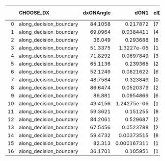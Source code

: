 |    | CHOOSE_DX               |   dxONAngle |        dON1 | cIDON1   |   dON_patch_1 |   nTON |         dON |   dxOFFAngle |       dOFF1 | cIDOFF1   |   dOFF_patch_1 |   nTOFF |        dOFF | SUCCESS   |   nExp |   dual_point_id |   subpoint_time_seconds |   total_execution_time |       logp |         dOFF/dON | Vote dOFF>dON   |
|---:|:------------------------|------------:|------------:|:---------|--------------:|-------:|------------:|-------------:|------------:|:----------|---------------:|--------:|------------:|:----------|-------:|----------------:|------------------------:|-----------------------:|-----------:|-----------------:|:----------------|
|  0 | along_decision_boundary |     84.1058 | 0.217872    | [7 9]    |   0.217872    |      1 | 0.217872    |      82.4797 | 0.0766365   | [7 9]     |    0.0766365   |       1 | 0.0766365   | False     |      1 |               2 |                 2.94636 |                6.46281 |  0         |      0.351749    | False           |
|  1 | along_decision_boundary |     69.0964 | 0.0384411   | [4 9]    |   0.0384411   |      1 | 0.0384411   |      85.6982 | 0.112513    | [4 9]     |    0.112513    |       1 | 0.112513    | True      |      2 |              26 |                 1.29993 |               69.0559  | -0.5       |      2.92688     | True            |
|  2 | along_decision_boundary |     36.049  | 0.293688    | [8 9]    |   0.293688    |      1 | 0.293688    |      57.2986 | 0.271518    | [8 9]     |    0.271518    |       1 | 0.271518    | False     |      3 |              36 |                 6.40393 |              101.992   | -0         |      0.92451     | False           |
|  3 | along_decision_boundary |     51.3375 | 1.3227e-05  | [1 6]    |   1.3227e-05  |      1 | 1.3227e-05  |      74.1245 | 0.00103888  | [0 6]     |    0.00103888  |       1 | 0.00103888  | True      |      4 |              42 |                 1.08647 |              119.168   | -0.166667  |     78.5419      | True            |
|  4 | along_decision_boundary |     71.8292 | 0.0697849   | [3 5]    |   0.0697849   |      1 | 0.0697849   |      63.8817 | 0.030122    | [3 5]     |    0.030122    |       1 | 0.030122    | False     |      5 |              58 |                 2.44709 |              144.698   | -0         |      0.431641    | False           |
|  5 | along_decision_boundary |     65.1136 | 0.239365    | [2 3]    |   0.239365    |      1 | 0.239365    |      59.7113 | 0.357548    | [2 3]     |    0.357548    |       1 | 0.357548    | True      |      6 |              68 |                 4.68891 |              185.143   | -0.1       |      1.49373     | True            |
|  6 | along_decision_boundary |     52.1249 | 0.0821622   | [6 9]    |   0.0821622   |      1 | 0.0821622   |      38.5079 | 0.317112    | [6 9]     |    0.317112    |       1 | 0.317112    | True      |      7 |              92 |                 4.82695 |              258.726   | -0         |      3.85959     | True            |
|  7 | along_decision_boundary |     48.7584 | 0.323849    | [0 8]    |   0.323849    |      1 | 0.323849    |      59.2438 | 0.000135734 | [1 8]     |    0.000135734 |       1 | 0.000135734 | False     |      8 |             118 |                 3.09749 |              350.828   | -0.0714286 |      0.000419127 | False           |
|  8 | along_decision_boundary |     86.6474 | 0.0520379   | [2 7]    |   0.0520379   |      1 | 0.0520379   |      67.8218 | 1.67862     | [2 7]     |    1.67862     |       1 | 1.67862     | True      |      9 |             141 |                11.3314  |              404.133   | -0         |     32.2576      | True            |
|  9 | along_decision_boundary |     86.881  | 0.0954869   | [6 9]    |   0.0954869   |      1 | 0.0954869   |      55.0631 | 0.00924959  | [6 9]     |    0.00924959  |       1 | 0.00924959  | False     |     10 |             163 |                 3.63621 |              446.358   | -0.0555556 |      0.0968676   | False           |
| 10 | along_decision_boundary |     49.4156 | 1.24275e-06 | [1 2]    |   1.24275e-06 |      1 | 1.24275e-06 |      77.6092 | 0.232032    | [0 2]     |    0.232032    |       1 | 0.232032    | True      |     11 |             199 |                 3.60026 |              544.657   | -0         | 186709           | True            |
| 11 | along_decision_boundary |     59.3621 | 0.151255    | [8 9]    |   0.151255    |      1 | 0.151255    |      66.8152 | 0.052205    | [8 9]     |    0.052205    |       1 | 0.052205    | False     |     12 |             211 |                 3.27459 |              575.639   | -0.0454545 |      0.345146    | False           |
| 12 | along_decision_boundary |     84.2061 | 0.529687    | [2 5]    |   0.529687    |      1 | 0.529687    |      62.9019 | 0.615214    | [2 5]     |    0.615214    |       1 | 0.615214    | True      |     13 |             223 |                 6.15516 |              619.51    | -0         |      1.16147     | True            |
| 13 | along_decision_boundary |     67.5456 | 0.0523788   | [2 6]    |   0.0523788   |      1 | 0.0523788   |      63.1586 | 0.234334    | [2 6]     |    0.234334    |       1 | 0.234334    | True      |     14 |             261 |                 4.46452 |              689.817   | -0.0384615 |      4.47383     | True            |
| 14 | along_decision_boundary |     59.4732 | 0.00373515  | [8 9]    |   0.00373515  |      1 | 0.00373515  |      84.2398 | 0.0174014   | [8 9]     |    0.0174014   |       1 | 0.0174014   | True      |     15 |             273 |                 1.05864 |              727.7     | -0.142857  |      4.65882     | True            |
| 15 | along_decision_boundary |     82.313  | 0.000167311 | [1 3]    |   0.000167311 |      1 | 0.000167311 |      82.8268 | 1.2938e-05  | [1 3]     |    1.2938e-05  |       1 | 1.2938e-05  | False     |     16 |             281 |                 1.19399 |              738.742   | -0.3       |      0.0773289   | False           |
| 16 | along_decision_boundary |     36.1701 | 0.105951    | [1 9]    |   0.105951    |      1 | 0.105951    |      75.7376 | 0.240736    | [0 9]     |    0.240736    |       1 | 0.240736    | True      |     17 |             285 |                 6.72744 |              754.984   | -0.125     |      2.27215     | True            |